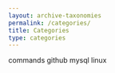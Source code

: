 ```yaml
---
layout: archive-taxonomies
permalink: /categories/
title: Categories
type: categories
---
```

commands
github
mysql
linux
